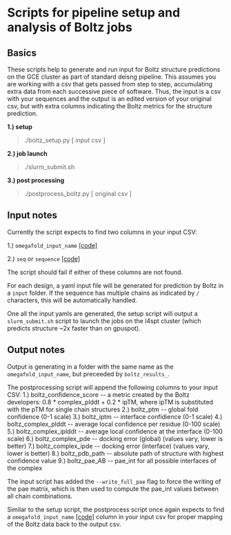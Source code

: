 # Scripts for pipeline setup and analysis of Boltz jobs

## Basics

These scripts help to generate and run input for Boltz structure predictions on the GCE cluster as part of standard deisng pipeline. This assumes you are working with a csv that gets passed from step to step, accumulating extra data from each successive piece of software. Thus, the input is a csv with your sequences and the output is an edited version of your original csv, but with extra columns indicating the Boltz metrics for the structure prediction.

**1.) setup**

> ./boltz_setup.py [ input csv ]

**2.) job launch**

> ./slurm_submit.sh

**3.) post processing**

> ./postprocess_boltz.py [ original csv ]

## Input notes

Currently the script expects to find two columns in your input CSV:

1.) `omegafold_input_name` [[code]](https://github.com/ZipBioTx/boltz/blob/df27f97fd933e360677b91f52321625d997dd631/scripts/cluster_scripts/boltz_setup.py#L46)

2.) `seq` or `sequence` [[code]](https://github.com/ZipBioTx/boltz/blob/df27f97fd933e360677b91f52321625d997dd631/scripts/cluster_scripts/boltz_setup.py#L36)

The script should fail if either of these columns are not found.

For each design, a yaml input file will be generated for prediction by Boltz in a `input` folder. If the sequence has multiple chains as indicated by `/` characters, this will be automatically handled.

One all the input yamls are generated, the setup script will output a `slurm_submit.sh` script to launch the jobs on the l4spt cluster (which predicts structure ~2x faster than on gpuspot).

## Output notes

Output is generating in a folder with the same name as the `omegafold_input_name`, but preceeded by `boltz_results_`.

The postprocessing script will append the following columns to your input CSV:
1.) boltz_confidence_score -- a metric created by the Boltz developers: 0.8 * complex_plddt + 0.2 * ipTM, where ipTM is substituted with the pTM for single chain structures
2.) boltz_ptm -- global fold confidence (0-1 scale)
3.) boltz_iptm -- interface confidience (0-1 scale)
4.) boltz_complex_plddt -- average local confidence per residue (0-100 scale)
5.) boltz_complex_iplddt -- average local confidence at the interface (0-100 scale)
6.) boltz_complex_pde -- docking error (global) (values vary, lower is better)
7.) boltz_complex_ipde -- docking error (interface) (values vary, lower is better)
8.) boltz_pdb_path  -- absolute path of structure with highest confidence value
9.) boltz_pae_AB -- pae_int for all possible interfaces of the complex

The input script has added the `--write_full_pae` flag to force the writing of the pae matrix, which is then used to compute the pae_int values between all chain combinations.

Similar to the setup script, the postprocess script once again expects to find a `omegafold_input_name` [[code]](https://github.com/ZipBioTx/boltz/blob/df27f97fd933e360677b91f52321625d997dd631/scripts/cluster_scripts/boltz_postprocess.py#L148) column in your input csv for proper mapping of the Boltz data back to the output csv.
 
